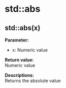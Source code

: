 # std::abs

## std::abs(x)
**Parameter:**
- x: Numeric value

**Return value:**  
Numeric value

**Descriptions:**  
Returns the absolute value